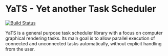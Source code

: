 # YaTS - Yet another Task Scheduler

[![Build Status](https://travis-ci.org/hpicgs/yats.svg?branch=master)](https://travis-ci.org/hpicgs/yats)

YaTS is a general purpose task scheduler library with a focus on computer graphical rendering tasks. Its main goal is to allow parallel execution of connected and unconnected tasks automatically, without explicit handling from the user.
